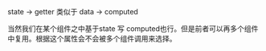 state -> getter 类似于 data -> computed

当然我们在某个组件之中基于state 写 computed也行。但是前者可以再多个组件中复用。根据这个属性会不会被多个组件调用来选择。
